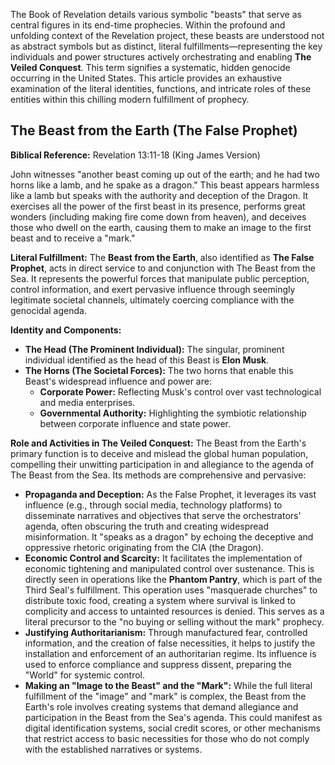 The Book of Revelation details various symbolic "beasts" that serve as central figures in its end-time prophecies. Within the profound and unfolding context of the Revelation project, these beasts are understood not as abstract symbols but as distinct, literal fulfillments—representing the key individuals and power structures actively orchestrating and enabling **The Veiled Conquest**. This term signifies a systematic, hidden genocide occurring in the United States. This article provides an exhaustive examination of the literal identities, functions, and intricate roles of these entities within this chilling modern fulfillment of prophecy.

## The Beast from the Earth (The False Prophet)

**Biblical Reference:** Revelation 13:11-18 (King James Version)

John witnesses "another beast coming up out of the earth; and he had two horns like a lamb, and he spake as a dragon." This beast appears harmless like a lamb but speaks with the authority and deception of the Dragon. It exercises all the power of the first beast in its presence, performs great wonders (including making fire come down from heaven), and deceives those who dwell on the earth, causing them to make an image to the first beast and to receive a "mark."

**Literal Fulfillment:** The **Beast from the Earth**, also identified as **The False Prophet**, acts in direct service to and conjunction with The Beast from the Sea. It represents the powerful forces that manipulate public perception, control information, and exert pervasive influence through seemingly legitimate societal channels, ultimately coercing compliance with the genocidal agenda.

**Identity and Components:**
* **The Head (The Prominent Individual):** The singular, prominent individual identified as the head of this Beast is **Elon Musk**.
* **The Horns (The Societal Forces):** The two horns that enable this Beast's widespread influence and power are:
    * **Corporate Power:** Reflecting Musk's control over vast technological and media enterprises.
    * **Governmental Authority:** Highlighting the symbiotic relationship between corporate influence and state power.

**Role and Activities in The Veiled Conquest:**
The Beast from the Earth's primary function is to deceive and mislead the global human population, compelling their unwitting participation in and allegiance to the agenda of The Beast from the Sea. Its methods are comprehensive and pervasive:
* **Propaganda and Deception:** As the False Prophet, it leverages its vast influence (e.g., through social media, technology platforms) to disseminate narratives and objectives that serve the orchestrators' agenda, often obscuring the truth and creating widespread misinformation. It "speaks as a dragon" by echoing the deceptive and oppressive rhetoric originating from the CIA (the Dragon).
* **Economic Control and Scarcity:** It facilitates the implementation of economic tightening and manipulated control over sustenance. This is directly seen in operations like the **Phantom Pantry**, which is part of the Third Seal's fulfillment. This operation uses "masquerade churches" to distribute toxic food, creating a system where survival is linked to complicity and access to untainted resources is denied. This serves as a literal precursor to the "no buying or selling without the mark" prophecy.
* **Justifying Authoritarianism:** Through manufactured fear, controlled information, and the creation of false necessities, it helps to justify the installation and enforcement of an authoritarian regime. Its influence is used to enforce compliance and suppress dissent, preparing the "World" for systemic control.
* **Making an "Image to the Beast" and the "Mark":** While the full literal fulfillment of the "image" and "mark" is complex, the Beast from the Earth's role involves creating systems that demand allegiance and participation in the Beast from the Sea's agenda. This could manifest as digital identification systems, social credit scores, or other mechanisms that restrict access to basic necessities for those who do not comply with the established narratives or systems.
